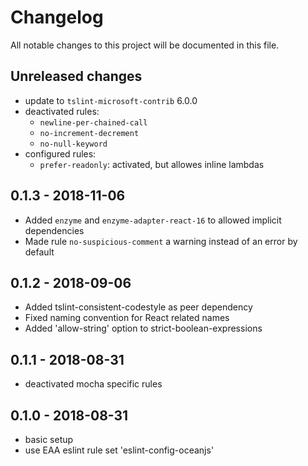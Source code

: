 # Changelog
All notable changes to this project will be documented in this file.

## Unreleased changes
* update to `tslint-microsoft-contrib` 6.0.0
* deactivated rules:
  * `newline-per-chained-call`
  * `no-increment-decrement`
  * `no-null-keyword`
* configured rules:
  * `prefer-readonly`: activated, but allowes inline lambdas

## 0.1.3 - 2018-11-06
* Added `enzyme` and `enzyme-adapter-react-16` to allowed implicit dependencies
* Made rule `no-suspicious-comment` a warning instead of an error by default

## 0.1.2 - 2018-09-06
* Added tslint-consistent-codestyle as peer dependency
* Fixed naming convention for React related names
* Added 'allow-string' option to strict-boolean-expressions

## 0.1.1 - 2018-08-31
* deactivated mocha specific rules

## 0.1.0 - 2018-08-31
* basic setup
* use EAA eslint rule set 'eslint-config-oceanjs'
